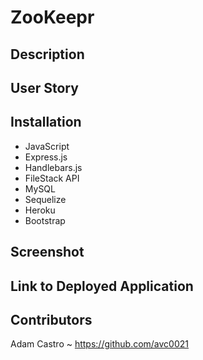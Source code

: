 # ZooKeepr

## Description


## User Story


## Installation

- JavaScript
- Express.js
- Handlebars.js
- FileStack API
- MySQL
- Sequelize
- Heroku
- Bootstrap

## Screenshot


## Link to Deployed Application


## Contributors

Adam Castro ~ https://github.com/avc0021
</br>

